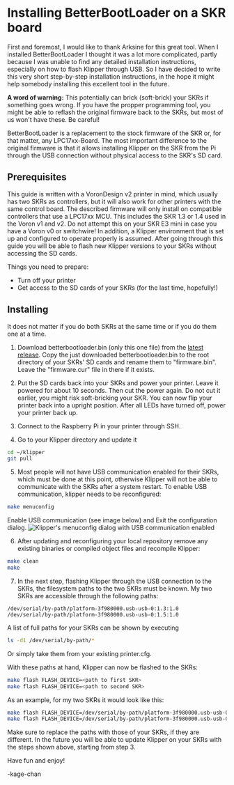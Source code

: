 # Installing BetterBootLoader on a SKR board

First and foremost, I would like to thank Arksine for this great tool. When I installed BetterBootLoader I thought it was a lot more complicated, partly because I was unable to find any detailed installation instructions, especially on how to flash Klipper through USB. So I have decided to write this very short step-by-step installation instructions, in the hope it might help somebody installing this excellent tool in the future.

**A word of warning:** This potentially can brick (soft-brick) your SKRs if something goes wrong. If you have the propper programming tool, you might be able to reflash the original firmware back to the SKRs, but most of us won't have these. Be careful!

BetterBootLoader is a replacement to the stock firmware of the SKR or, for that matter, any LPC17xx-Board. The most important difference to the original firmware is that it allows installing Klipper on the SKR from the Pi through the USB connection without physical access to the SKR's SD card.

## Prerequisites
This guide is written with a VoronDesign v2 printer in mind, which usually has two SKRs as controllers, but it will also work for other printers with the same control board. The described firmware will only install on compatible controllers that use a LPC17xx MCU. This includes the SKR 1.3 or 1.4 used in the Voron v1 and v2. Do not attempt this on your SKR E3 mini in case you have a Voron v0 or switchwire!
In addition, a Klipper environment that is set up and configured to operate properly is assumed. After going through this guide you will be able to flash new Klipper versions to your SKRs without accessing the SD cards.

Things you need to prepare:
- Turn off your printer
- Get access to the SD cards of your SKRs (for the last time, hopefully!)


## Installing

It does not matter if you do both SKRs at the same time or if you do them one at a time.

1. Download betterbootloader.bin (only this one file) from the [latest release](https://github.com/Arksine/LPC17xx-DFU-Bootloader/releases).
Copy the just downloaded betterbootloader.bin to the root directory of your SKRs' SD cards and rename them to "firmware.bin". Leave the "firmware.cur" file in there if it exists.

2. Put the SD cards back into your SKRs and power your printer. Leave it powered for about 10 seconds. Then cut the power again. Do not cut it earlier, you might risk soft-bricking your SKR. You can now flip your printer back into a upright position. After all LEDs have turned off, power your printer back up.

3. Connect to the Raspberry Pi in your printer through SSH.

4. Go to your Klipper directory and update it

```bash
cd ~/klipper
git pull
```

5. Most people will not have USB communication enabled for their SKRs, which must be done at this point, otherwise Klipper will not be able to communicate with the SKRs after a system restart. To enable USB communication, klipper needs to be reconfigured:

```bash
make menuconfig
```

Enable USB communication (see image below) and Exit the configuration dialog.
![Klipper's menuconfig dialog with USB communication enabled](./MenuConfig.png)

6. After updating and reconfiguring your local repository remove any existing binaries or compiled object files and recompile Klipper:

```bash
make clean
make
```
7. In the next step, flashing Klipper through the USB connection to the SKRs, the filesystem paths to the two SKRs must be known. My two SKRs are accessible through the following paths:
```
/dev/serial/by-path/platform-3f980000.usb-usb-0:1.3:1.0
/dev/serial/by-path/platform-3f980000.usb-usb-0:1.5:1.0
```

A list of full paths for your SKRs can be shown by executing
```bash
ls -d1 /dev/serial/by-path/*
```

Or simply take them from your existing printer.cfg.

With these paths at hand, Klipper can now be flashed to the SKRs:

```bash
make flash FLASH_DEVICE=<path to first SKR>
make flash FLASH_DEVICE=<path to second SKR>
```

As an example, for my two SKRs it would look like this:

```bash
make flash FLASH_DEVICE=/dev/serial/by-path/platform-3f980000.usb-usb-0:1.3:1.0
make flash FLASH_DEVICE=/dev/serial/by-path/platform-3f980000.usb-usb-0:1.5:1.0
```

Make sure to replace the paths with those of your SKRs, if they are different.
In the future you will be able to update Klipper on your SKRs with the steps shown above, starting from step 3.

Have fun and enjoy!

-kage-chan
